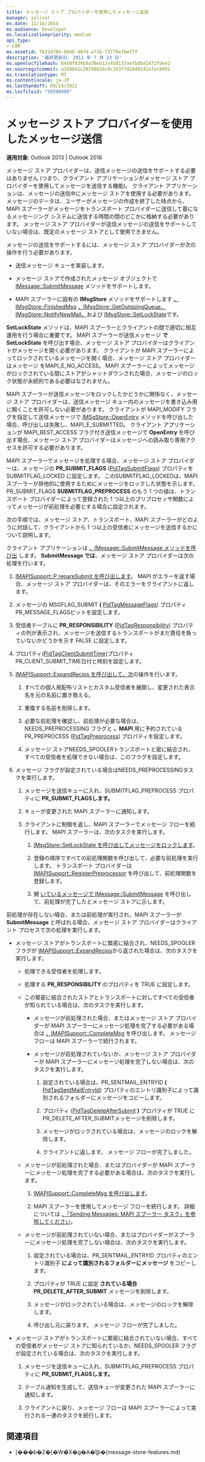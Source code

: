 ```yaml
---
title: メッセージ ストア プロバイダーを使用したメッセージ送信
manager: soliver
ms.date: 11/16/2014
ms.audience: Developer
ms.localizationpriority: medium
api_type:
- COM
ms.assetid: 7632d784-00d8-48fd-a73b-73778efbef7f
description: '最終更新日: 2011 年 7 月 23 日'
ms.openlocfilehash: 6469f039b9a70eb12c4dd137aefbdbd1472fdee2
ms.sourcegitcommit: a1d9041c20256616c9c183f7d1049142a7ac6991
ms.translationtype: MT
ms.contentlocale: ja-JP
ms.lasthandoff: 09/24/2021
ms.locfileid: "59598998"
---
```

# <a name="sending-messages-by-using-message-store-providers"></a>メッセージ ストア プロバイダーを使用したメッセージ送信

**適用対象**: Outlook 2013 | Outlook 2016 
  
メッセージ ストア プロバイダーは、送信メッセージの送信をサポートする必要はありません (つまり、クライアント アプリケーションがメッセージ ストア プロバイダーを使用してメッセージを送信する機能)。 クライアント アプリケーションは、メッセージの送信中にメッセージ ストアを使用する必要があります。メッセージのデータは、ユーザーがメッセージの作成を終了した時点から、MAPI スプーラーがメッセージをトランスポート プロバイダーに送信して基になるメッセージング システムに送信する時間の間のどこかに格納する必要があります。 メッセージ ストア プロバイダーが送信メッセージの送信をサポートしていない場合は、既定のメッセージ ストアとして使用できません。
  
メッセージの送信をサポートするには、メッセージ ストア プロバイダーが次の操作を行う必要があります。
  
- 送信メッセージ キューを実装します。
    
- メッセージ ストアで作成されたメッセージ オブジェクトで [IMessage::SubmitMessage](imessage-submitmessage.md) メソッドをサポートします。 
    
- MAPI スプーラーに固有の **IMsgStore** メソッドをサポートします [。IMsgStore::FinishedMsg](imsgstore-finishedmsg.md) [、IMsgStore::GetOutgoingQueue、IMsgStore::NotifyNewMail、](imsgstore-getoutgoingqueue.md)および [IMsgStore::SetLockState](imsgstore-setlockstate.md)です。 [](imsgstore-notifynewmail.md)
    
**SetLockState** メソッドは、MAPI スプーラーとクライアントの間で適切に相互運用を行う場合に重要です。 MAPI スプーラーが送信メッセージ **で SetLockState** を呼び出す場合、メッセージ ストア プロバイダーはクライアントがメッセージを開く必要があります。 クライアントが MAPI スプーラーによってロックされているメッセージを開く場合、メッセージ ストア プロバイダーはメッセージ をMAPI_E_NO_ACCESS。 MAPI スプーラーによってメッセージがロックされている間にストアがシャットダウンされた場合、メッセージのロック状態が永続的である必要はなされません。 
  
MAPI スプーラーが送信メッセージをロックしたかどうかに関係なく、メッセージ ストア プロバイダーは、送信メッセージ キュー内のメッセージを書き込み用に開くことを許可しない必要があります。 クライアントが MAPI_MODIFY フラグを指定して送信メッセージで [IMSgStore::OpenEntry](imsgstore-openentry.md) メソッドを呼び出した場合、呼び出しは失敗し、MAPI_E_SUBMITTED。 クライアント アプリケーションが MAPI_BEST_ACCESS フラグ付き送信メッセージで **OpenEntry** を呼び出す場合、メッセージ ストア プロバイダーはメッセージへの読み取り専用アクセスを許可する必要があります。 
  
MAPI スプーラーでメッセージを処理する場合、メッセージ ストア プロバイダーは、メッセージの **PR_SUBMIT_FLAGS** ([PidTagSubmitFlags](pidtagsubmitflags-canonical-property.md)) プロパティを SUBMITFLAG_LOCKED に設定します。 このSUBMITFLAG_LOCKEDは、MAPI スプーラーが排他的に使用するためにメッセージをロックした状態を示します。 PR_SUBMIT_FLAGS **SUBMITFLAG_PREPROCESS** のもう 1 つの値は、トランスポート プロバイダーによって登録された 1 つ以上のプリプロセッサ関数によってメッセージが前処理を必要とする場合に設定されます。
  
次の手順では、メッセージ ストア、トランスポート、MAPI スプーラーがどのように対話して、クライアントから 1 つ以上の受信者にメッセージを送信するかについて説明します。 
  
クライアント アプリケーションは [、IMessage::SubmitMessage メソッドを呼び出](imessage-submitmessage.md) します。 **SubmitMessage では**、メッセージ ストア プロバイダーは次の処理を行います。
  
1. [IMAPISupport::P repareSubmit を呼び出します](imapisupport-preparesubmit.md)。 MAPI がエラーを返す場合、メッセージ ストア プロバイダーは、そのエラーをクライアントに返します。
    
2. メッセージの MSGFLAG_SUBMIT **(** [PidTagMessageFlags](pidtagmessageflags-canonical-property.md)) プロパティPR_MESSAGE_FLAGSビットを設定します。
    
3. 受信者テーブルに **PR_RESPONSIBILITY** ([PidTagResponsibility](pidtagresponsibility-canonical-property.md)) プロパティの列が表示され、メッセージを送信するトランスポートがまだ責任を負っていないかどうかを示す FALSE に設定します。
    
4. プロパティ[(PidTagClientSubmitTime)](pidtagclientsubmittime-canonical-property.md)プロパティPR_CLIENT_SUBMIT_TIME日付と時刻を設定します。 
    
5. [IMAPISupport::ExpandRecips を呼び出して、次](imapisupport-expandrecips.md)の操作を行います。 
    
    1. すべての個人用配布リストとカスタム受信者を展開し、変更された表示名を元の名前に置き換える。
        
    2. 重複する名前を削除します。
        
    3. 必要な前処理を確認し、前処理が必要な場合は、NEEDS_PREPROCESSING フラグと **、MAPI** 用に予約されている PR_PREPROCESS ([PidTagPreprocess](pidtagpreprocess-canonical-property.md)) プロパティを設定します。 
        
    4. メッセージ ストアNEEDS_SPOOLERトランスポートと密に結合され、すべての受信者を処理できない場合は、このフラグを設定します。 
    
6. メッセージ フラグが設定されている場合はNEEDS_PREPROCESSINGタスクを実行します。
    
    1. メッセージを送信キューに入れ、SUBMITFLAG_PREPROCESS プロパティに **PR_SUBMIT_FLAGSします。** 
        
    2. キューが変更された MAPI スプーラーに通知します。
        
    3. クライアントに制御を返し、MAPI スプーラーでメッセージ フローを続行します。 MAPI スプーラーは、次のタスクを実行します。 
    
       1. [IMsgStore::SetLockState を呼び出してメッセージをロックします](imsgstore-setlockstate.md)。
            
       2. 登録の順序ですべての前処理関数を呼び出して、必要な前処理を実行します。 トランスポート プロバイダーは [IMAPISupport::RegisterPreprocessor](imapisupport-registerpreprocessor.md) を呼び出して、前処理関数を登録します。 
            
       3. 開 [いているメッセージで IMessage::SubmitMessage](imessage-submitmessage.md) を呼び出して、前処理が完了したとメッセージ ストアに示します。 
    
前処理が存在しない場合、または前処理が実行され、MAPI スプーラーが **SubmitMessage** と呼ばれる場合、メッセージ ストア プロバイダーはクライアント プロセスで次の処理を実行します。 
  
- メッセージ ストアがトランスポートに緊密に結合され、NEEDS_SPOOLER フラグが [IMAPISupport::ExpandRecips](imapisupport-expandrecips.md)から返された場合は、次のタスクを実行します。
    
   - 処理できる受信者を処理します。
    
   - 処理する **PR_RESPONSIBILITY** のプロパティを TRUE に設定します。 
    
   - この緊密に結合されたストアとトランスポートに対してすべての受信者が知られている場合は、次のタスクを実行します。 
    
     - メッセージが前処理された場合、またはメッセージ ストア プロバイダーが MAPI スプーラーにメッセージ処理を完了する必要がある場合は [、IMAPISupport::CompleteMsg](imapisupport-completemsg.md) を呼び出します。 メッセージ フローは MAPI スプーラーで続行されます。 
    
     - メッセージが前処理されていないか、メッセージ ストア プロバイダーが MAPI スプーラーにメッセージ処理を完了しない場合は、次のタスクを実行します。
    
       1. 設定されている場合は、PR_SENTMAIL_ENTRYID **(** [PidTagSentMailEntryId](pidtagsentmailentryid-canonical-property.md)) プロパティのエントリ識別子によって識別されるフォルダーにメッセージをコピーします。
            
       2. プロパティ ([PidTagDeleteAfterSubmit](pidtagdeleteaftersubmit-canonical-property.md) **)** プロパティが TRUE にPR_DELETE_AFTER_SUBMITメッセージを削除します。
            
       3. メッセージがロックされている場合は、メッセージのロックを解除します。
            
       4. クライアントに返します。 メッセージ フローが完了しました。
    
  - メッセージが前処理された場合、またはプロバイダーが MAPI スプーラーにメッセージ処理を完了する必要がある場合は、次のタスクを実行します。
    
    1. [IMAPISupport::CompleteMsg を呼び出します](imapisupport-completemsg.md)。 
          
    2. MAPI スプーラーを使用してメッセージ フローを続行します。 詳細については [、「Sending Messages: MAPI スプーラー タスク」を参照してください](sending-messages-mapi-spooler-tasks.md)。
    
  - メッセージが前処理されていない場合、またはプロバイダーがスプーラーにメッセージ処理を完了しない場合は、次のタスクを実行します。
    
    1. 設定されている場合は、PR_SENTMAIL_ENTRYID プロパティのエントリ識別子 **によって識別されるフォルダーにメッセージ** をコピーします。 
        
    2. プロパティが TRUE に設定 **されている場合PR_DELETE_AFTER_SUBMIT** メッセージを削除します。 
        
    3. メッセージがロックされている場合は、メッセージのロックを解除します。 
        
    4. 呼び出し元に戻ります。 メッセージ フローが完了しました。
    
- メッセージ ストアがトランスポートに緊密に結合されていない場合、すべての受信者がメッセージ ストアに知られているか、NEEDS_SPOOLER フラグが設定されている場合は、次のタスクを実行します。
    
  1. メッセージを送信キューに入れ、SUBMITFLAG_PREPROCESS プロパティに **PR_SUBMIT_FLAGSします。** 
    
  2. テーブル通知を生成して、送信キューが変更された MAPI スプーラーに通知します。 
    
  3. クライアントに戻り、メッセージ フローは MAPI スプーラーによって実行される一連のタスクを続行します。
    
## <a name="see-also"></a>関連項目

- [���b�Z�[�W�̃X�g�A�̋@�[](message-store-features.md)(message-store-features.md)

